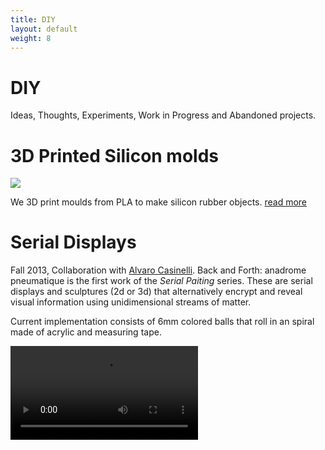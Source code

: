 ```yaml
---
title: DIY
layout: default
weight: 8
---
```


# DIY

Ideas, Thoughts, Experiments, Work in Progress and Abandoned projects.

# 3D Printed Silicon molds

<img src="silicon/img/3.gif">

We 3D print moulds from PLA to make silicon rubber objects. <a href="silicon/">read more</a>


# Serial Displays

Fall 2013, Collaboration with [Alvaro Casinelli](http://www.k2.t.u-tokyo.ac.jp/members/alvaro/serialPaintings/). Back and Forth: anadrome pneumatique is the first work of the *Serial Paiting* series. These are serial displays and sculptures (2d or 3d) that alternatively encrypt and reveal visual information using unidimensional streams of matter. 

Current implementation consists of 6mm colored balls that roll in an spiral made of acrylic and measuring tape.

<video controls="controls" preload="preload">
  <source src="serialPainting1.mp4" type="video/mp4" />
  <source src="serialPainting1.webm" type="video/webm"/>
</video>

